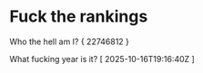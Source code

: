 # Fuck the rankings

Who the hell am I?
{ 22746812 }

What fucking year is it?
[ 2025-10-16T19:16:40Z ]
